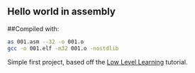 ## Hello world in assembly

##Compiled with:
```bash
as 001.asm --32 -o 001.o
gcc -o 001.elf -m32 001.o -nostdlib
```

Simple first project, based off the [Low Level Learning](https://github.com/lowlevellearning) tutorial.
